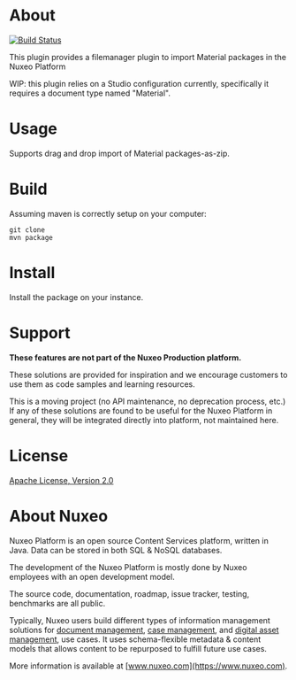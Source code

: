 # About

[![Build Status](https://qa.nuxeo.org/jenkins/buildStatus/icon?job=Sandbox/sandbox_nuxeo-material-compound-asset-master)](https://qa.nuxeo.org/jenkins/job/Sandbox/job/sandbox_nuxeo-material-compound-asset-master/)

This plugin provides a filemanager plugin to import Material packages in the Nuxeo Platform

WIP: this plugin relies on a Studio configuration currently, specifically it requires a document type named "Material".

# Usage

Supports drag and drop import of Material packages-as-zip.

# Build

Assuming maven is correctly setup on your computer:

```
git clone
mvn package
```

# Install

Install the package on your instance.

# Support

**These features are not part of the Nuxeo Production platform.**

These solutions are provided for inspiration and we encourage customers to use them as code samples and learning resources.

This is a moving project (no API maintenance, no deprecation process, etc.) If any of these solutions are found to be useful for the Nuxeo Platform in general, they will be integrated directly into platform, not maintained here.

# License

[Apache License, Version 2.0](http://www.apache.org/licenses/LICENSE-2.0.html)

# About Nuxeo

Nuxeo Platform is an open source Content Services platform, written in Java. Data can be stored in both SQL & NoSQL databases.

The development of the Nuxeo Platform is mostly done by Nuxeo employees with an open development model.

The source code, documentation, roadmap, issue tracker, testing, benchmarks are all public.

Typically, Nuxeo users build different types of information management solutions for [document management](https://www.nuxeo.com/solutions/document-management/), [case management](https://www.nuxeo.com/solutions/case-management/), and [digital asset management](https://www.nuxeo.com/solutions/dam-digital-asset-management/), use cases. It uses schema-flexible metadata & content models that allows content to be repurposed to fulfill future use cases.

More information is available at [www.nuxeo.com](https://www.nuxeo.com).
